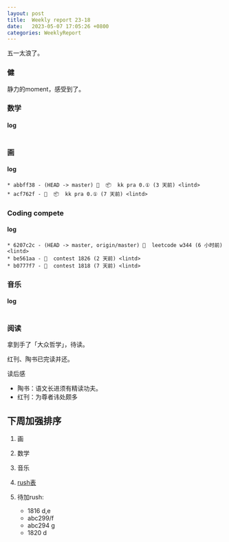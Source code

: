 ```yaml
---
layout: post
title:  Weekly report 23-18
date:   2023-05-07 17:05:26 +0800
categories: WeeklyReport
---
```


五一太浪了。

### 健

静力的moment，感受到了。

### 数学

#### log
```

```

### 画

#### log
```
* abbff38 - (HEAD -> master) 🤖  📦  kk pra 0.① (3 天前) <lintd>
* acf762f - 🤖  📦  kk pra 0.① (7 天前) <lintd>
```

### Coding compete

#### log
```
* 6207c2c - (HEAD -> master, origin/master) 🎉  leetcode w344 (6 小时前) <lintd>
* be561aa - 🎉  contest 1826 (2 天前) <lintd>
* b0777f7 - 🎉  contest 1818 (7 天前) <lintd>
```

### 音乐

#### log
```

```

### 阅读

拿到手了「大众哲学」，待读。

红刊、陶书已完读并还。

读后感
- 陶书：语文长进须有精读功夫。
- 红刊：为尊者讳处颇多



## 下周加强排序

1. 画
2. 数学
3. 音乐

4. [rush表](https://github.com/users/lifeich1/projects/2/views/1)
5. 待加rush:
   - 1816 d,e
   - abc299/f
   - abc294 g
   - 1820 d
